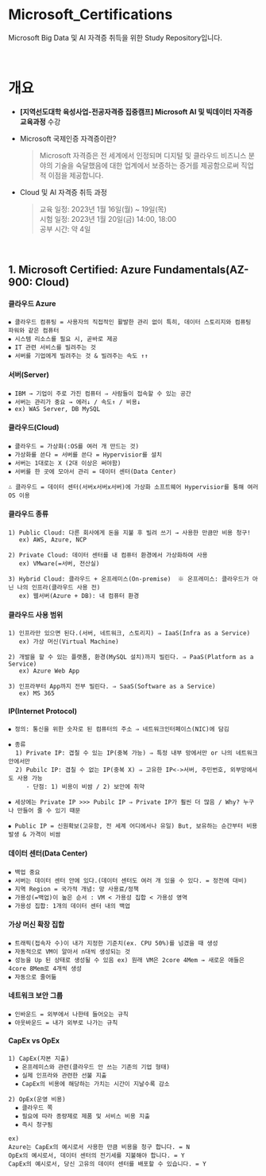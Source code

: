 # Microsoft_Certifications
Microsoft Big Data 및 AI 자격증 취득을 위한 Study Repository입니다.

<br/>

# 개요
- <strong>[지역선도대학 육성사업-전공자격증 집중캠프] Microsoft AI 및 빅데이터 자격증 교육과정</strong> 수강

- Microsoft 국제인증 자격증이란?
  > Microsoft 자격증은 전 세계에서 인정되며 디지털 및 클라우드 비즈니스 분야의 기술을 숙달했음에 대한 업계에서 보증하는 증거를 제공함으로써 직업적 이점을 제공합니다.

- Cloud 및 AI 자격증 취득 과정
  > 교육 일정: 2023년 1월 16일(월) ~ 19일(목)  
  > 시험 일정: 2023년 1월 20일(금) 14:00, 18:00  
  > 공부 시간: 약 4일
  
<br/>

## 1. Microsoft Certified: Azure Fundamentals(AZ-900: Cloud)
#### 클라우드 Azure
```
⦁ 클라우드 컴퓨팅 = 사용자의 직접적인 활발한 관리 없이 특히, 데이터 스토리지와 컴퓨팅 파워와 같은 컴퓨터 
⦁ 시스템 리소스를 필요 시, 곧바로 제공
⦁ IT 관련 서비스를 빌려주는 것
⦁ 서버를 기업에게 빌려주는 것 & 빌려주는 속도 ↑↑
```

#### 서버(Server)
```
⦁ IBM → 기업이 주로 가진 컴퓨터 ⇒ 사람들이 접속할 수 있는 공간
⦁ 서버는 관리가 중요 → 에러↓ / 속도↑ / 비용↓
⦁ ex) WAS Server, DB MySQL
```

#### 클라우드(Cloud)
```
⦁ 클라우드 = 가상화(:OS를 여러 개 만드는 것)
⦁ 가상화를 쓴다 = 서버를 쓴다 = Hypervisior를 설치
⦁ 서버는 1대로는 X (2대 이상은 써야함)
⦁ 서버를 한 곳에 모아서 관리 = 데이터 센터(Data Center)

∴ 클라우드 = 데이터 센터(서버x서버x서버)에 가상화 소프트웨어 Hypervisior를 통해 여러 OS 이용
```

#### 클라우드 종류
```
1) Public Cloud: 다른 회사에게 돈을 지불 후 빌려 쓰기 → 사용한 만큼만 비용 청구!
   ex) AWS, Azure, NCP

2) Private Cloud: 데이터 센터를 내 컴퓨터 환경에서 가상화하여 사용
   ex) VMware(=서버, 전산실)

3) Hybrid Cloud: 클라우드 + 온프레미스(On-premise)  ※ 온프레미스: 클라우드가 아닌 나의 인프라(클라우드 사용 전)
   ex) 웹서버(Azure + DB): 내 컴퓨터 환경
```

#### 클라우드 사용 범위
```
1) 인프라만 있으면 된다.(서버, 네트워크, 스토리지) ⇒ IaaS(Infra as a Service)
   ex) 가상 머신(Virtual Machine)
     
2) 개발을 할 수 있는 플랫폼, 환경(MySQL 설치)까지 빌린다. ⇒ PaaS(Platform as a Service)
   ex) Azure Web App
     
3) 인프라부터 App까지 전부 빌린다. ⇒ SaaS(Software as a Service)
   ex) MS 365
```

#### IP(Internet Protocol)
```
⦁ 정의: 통신을 위한 숫자로 된 컴퓨터의 주소 ⇒ 네트워크인터페이스(NIC)에 담김

⦁ 종류
  1) Private IP: 겹칠 수 있는 IP(중복 가능) ⇒ 특정 내부 망에서만 or 나의 네트워크 안에서만
  2) Pubilc IP: 겹칠 수 없는 IP(중복 X) ⇒ 고유한 IP<->서버, 주민번호, 외부망에서도 사용 가능
     - 단점: 1) 비용이 비쌈 / 2) 보안에 취약
  
⦁ 세상에는 Private IP >>> Pubilc IP ⇒ Private IP가 훨씬 더 많음 / Why? 누구나 만들어 줄 수 있기 때문 

⦁ Public IP = 신원확보(고유함, 전 세계 어디에서나 유일) But, 보유하는 순간부터 비용 발생 & 가격이 비쌈
```

#### 데이터 센터(Data Center)
```
⦁ 백업 중요
⦁ 서버는 데이터 센터 안에 있다.(데이터 센터도 여러 개 있을 수 있다. = 정전에 대비)
⦁ 지역 Region = 국가적 개념: 망 사용료/정책
⦁ 가용성(=백업)이 높은 순서 : VM < 가용성 집합 < 가용성 영역
⦁ 가용성 집합: 1개의 데이터 센터 내의 백업
```

#### 가상 머신 확장 집합
```
⦁ 트래픽(접속자 수)이 내가 지정한 기준치(ex. CPU 50%)를 넘겼을 때 생성
⦁ 자동적으로 VM이 알아서 n대씩 생성되는 것
⦁ 성능을 Up 된 상태로 생성될 수 있음 ex) 원래 VM은 2core 4Mem → 새로운 애들은 4core 8Mem로 4개씩 생성
⦁ 자동으로 줄어듦
```

#### 네트워크 보안 그룹
```
⦁ 인바운드 = 외부에서 나한테 들어오는 규칙
⦁ 아웃바운드 = 내가 외부로 나가는 규칙
```

#### CapEx vs OpEx
```
1) CapEx(자본 지출) 
  ⦁ 온프레미스와 관련(클라우드 안 쓰는 기존의 기업 형태)
  ⦁ 실제 인프라와 관련한 선불 지출
  ⦁ CapEx의 비용에 해당하는 가치는 시간이 지날수록 감소

2) OpEx(운영 비용) 
  ⦁ 클라우드 쪽
  ⦁ 필요에 따라 종량제로 제품 및 서비스 비용 지출
  ⦁ 즉시 청구됨
  
ex)
Azure는 CapEx의 예시로서 사용한 만큼 비용을 청구 합니다. = N
OpEx의 예시로서, 데이터 센터의 전기세를 지불해야 합니다. = Y
CapEx의 예시로서, 당신 고유의 데이터 센터를 배포할 수 있습니다. = Y
```
